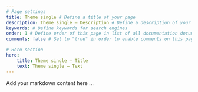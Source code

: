 ```yaml
---
# Page settings
title: Theme single # Define a title of your page
description: Theme single — Description # Define a description of your page
keywords: # Define keywords for search engines
order: 1 # Define order of this page in list of all documentation documents
comments: false # Set to "true" in order to enable comments on this page. Make sure you properly setup "disqus_forum_shortname" variable in "_config.yml"

# Hero section
hero:
    title: Theme single — Title
    text: Theme single — Text
---
```


Add your markdown content here ...
